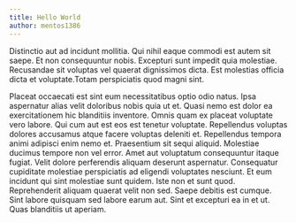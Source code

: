 ```yaml
---
title: Hello World
author: mentos1386
---
```


Distinctio aut ad incidunt mollitia. Qui nihil eaque commodi est autem sit saepe. Et non consequuntur nobis.
Excepturi sunt impedit quia molestiae. Recusandae sit voluptas vel quaerat dignissimos dicta.
Est molestias officia dicta et voluptate.Totam perspiciatis quod magni sint.

<!-- more -->

Placeat occaecati est sint eum necessitatibus optio odio natus. Ipsa aspernatur alias velit doloribus nobis quia ut et.
Quasi nemo est dolor ea exercitationem hic blanditiis inventore. Omnis quam ex placeat voluptate vero labore.
Qui cum aut est eos est tenetur voluptate. Repellendus voluptas dolores accusamus atque facere voluptas deleniti et.
Repellendus tempora animi adipisci enim nemo et. Praesentium sit sequi aliquid. Molestiae ducimus tempore non vel error.
Amet aut voluptatum consequuntur itaque fugiat. Velit dolore perferendis aliquam deserunt aspernatur.
Consequatur cupiditate molestiae perspiciatis ad eligendi voluptates nesciunt. Et eum incidunt qui sint molestiae sunt quidem.
Iste non et sunt quod. Reprehenderit aliquam quaerat velit non sed. Saepe debitis est cumque.
Sint labore quisquam sed labore earum aut. Sint et excepturi ea in et ut. Quas blanditiis ut aperiam.